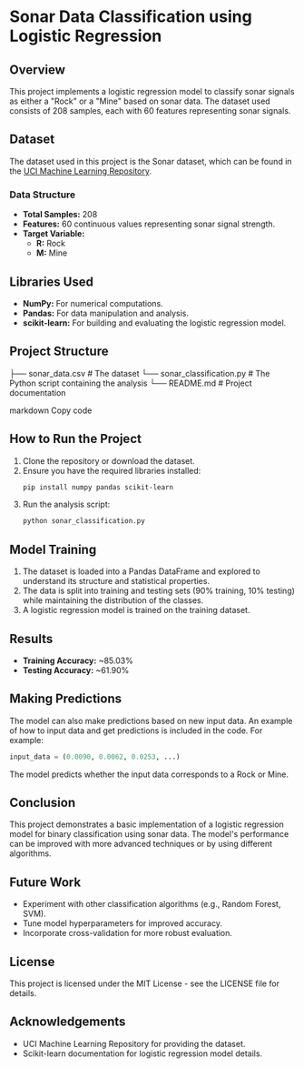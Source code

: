 # Sonar Data Classification using Logistic Regression

## Overview
This project implements a logistic regression model to classify sonar signals as either a "Rock" or a "Mine" based on sonar data. The dataset used consists of 208 samples, each with 60 features representing sonar signals.

## Dataset
The dataset used in this project is the Sonar dataset, which can be found in the [UCI Machine Learning Repository](https://archive.ics.uci.edu/ml/datasets/Connectionist+Bench+(Sonar,+Mines+vs.+Rocks)). 

### Data Structure
- **Total Samples:** 208
- **Features:** 60 continuous values representing sonar signal strength.
- **Target Variable:** 
  - **R:** Rock
  - **M:** Mine

## Libraries Used
- **NumPy:** For numerical computations.
- **Pandas:** For data manipulation and analysis.
- **scikit-learn:** For building and evaluating the logistic regression model.

## Project Structure
├── sonar_data.csv # The dataset └── sonar_classification.py # The Python script containing the analysis └── README.md # Project documentation

markdown
Copy code

## How to Run the Project
1. Clone the repository or download the dataset.
2. Ensure you have the required libraries installed:
   ```bash
   pip install numpy pandas scikit-learn
   ```
3. Run the analysis script:
   ```bash
   python sonar_classification.py
   ```
## Model Training
 1. The dataset is loaded into a Pandas DataFrame and explored to understand its structure and statistical properties.
 2. The data is split into training and testing sets (90% training, 10% testing) while maintaining the distribution of the classes.
 3. A logistic regression model is trained on the training dataset.
## Results
- **Training Accuracy:** ~85.03%
- **Testing Accuracy:** ~61.90%

## Making Predictions
The model can also make predictions based on new input data. An example of how to input data and get predictions is included in the code. For example:

   ```python
   input_data = (0.0090, 0.0062, 0.0253, ...)
   ```
The model predicts whether the input data corresponds to a Rock or Mine.

## Conclusion
This project demonstrates a basic implementation of a logistic regression model for binary classification using sonar data. The model's performance can be improved with more advanced techniques or by using different algorithms.

## Future Work
- Experiment with other classification algorithms (e.g., Random Forest, SVM).
- Tune model hyperparameters for improved accuracy.
- Incorporate cross-validation for more robust evaluation.

## License
This project is licensed under the MIT License - see the LICENSE file for details.

## Acknowledgements
- UCI Machine Learning Repository for providing the dataset.
- Scikit-learn documentation for logistic regression model details.
